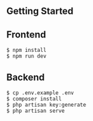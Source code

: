## Getting Started

## Frontend
```shell
$ npm install
$ npm run dev
```

## Backend
```shell
$ cp .env.example .env
$ composer install
$ php artisan key:generate
$ php artisan serve
```
